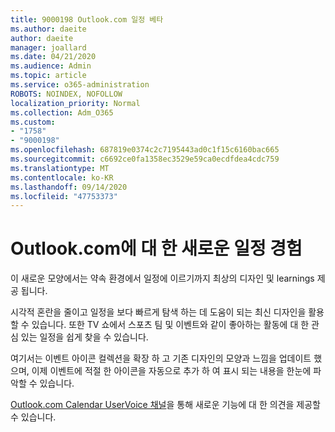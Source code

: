 ```yaml
---
title: 9000198 Outlook.com 일정 베타
ms.author: daeite
author: daeite
manager: joallard
ms.date: 04/21/2020
ms.audience: Admin
ms.topic: article
ms.service: o365-administration
ROBOTS: NOINDEX, NOFOLLOW
localization_priority: Normal
ms.collection: Adm_O365
ms.custom:
- "1758"
- "9000198"
ms.openlocfilehash: 687819e0374c2c7195443ad0c1f15c6160bac665
ms.sourcegitcommit: c6692ce0fa1358ec3529e59ca0ecdfdea4cdc759
ms.translationtype: MT
ms.contentlocale: ko-KR
ms.lasthandoff: 09/14/2020
ms.locfileid: "47753373"
---
```

# <a name="new-calendar-experiences-coming-to-outlookcom"></a>Outlook.com에 대 한 새로운 일정 경험

이 새로운 모양에서는 약속 환경에서 일정에 이르기까지 최상의 디자인 및 learnings 제공 됩니다.

시각적 혼란을 줄이고 일정을 보다 빠르게 탐색 하는 데 도움이 되는 최신 디자인을 활용할 수 있습니다. 또한 TV 쇼에서 스포츠 팀 및 이벤트와 같이 좋아하는 활동에 대 한 관심 있는 일정을 쉽게 찾을 수 있습니다.

여기서는 이벤트 아이콘 컬렉션을 확장 하 고 기존 디자인의 모양과 느낌을 업데이트 했으며, 이제 이벤트에 적절 한 아이콘을 자동으로 추가 하 여 표시 되는 내용을 한눈에 파악할 수 있습니다.

[Outlook.com Calendar UserVoice 채널](https://go.microsoft.com/fwlink/?linkid=2103075)을 통해 새로운 기능에 대 한 의견을 제공할 수 있습니다.